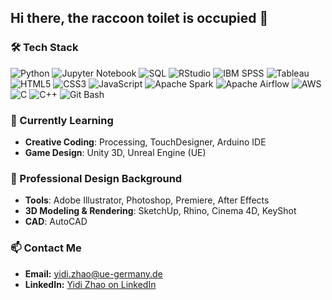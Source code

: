 <div align="left">
  
  ## Hi there, the raccoon toilet is occupied 👋
  
  ### 🛠️ Tech Stack
  ![Python](https://img.shields.io/badge/Python-3670A0?style=for-the-badge&logo=python&logoColor=ffdd54)
  ![Jupyter Notebook](https://img.shields.io/badge/Jupyter_Notebook-F37626?style=for-the-badge&logo=jupyter&logoColor=white)
  ![SQL](https://img.shields.io/badge/SQL-336791?style=for-the-badge&logo=postgresql&logoColor=white)
  ![RStudio](https://img.shields.io/badge/RStudio-75AADB?style=for-the-badge&logo=rstudio&logoColor=white)
  ![IBM SPSS](https://img.shields.io/badge/IBM_SPSS-052FAD?style=for-the-badge&logo=ibm&logoColor=white)
  ![Tableau](https://img.shields.io/badge/Tableau-E97627?style=for-the-badge&logo=tableau&logoColor=white)
  ![HTML5](https://img.shields.io/badge/HTML5-E34F26?style=for-the-badge&logo=html5&logoColor=white)
  ![CSS3](https://img.shields.io/badge/CSS3-1572B6?style=for-the-badge&logo=css3&logoColor=white)
  ![JavaScript](https://img.shields.io/badge/JavaScript-F7DF1E?style=for-the-badge&logo=javascript&logoColor=black)
  ![Apache Spark](https://img.shields.io/badge/Apache_Spark-E25A1C?style=for-the-badge&logo=apache-spark&logoColor=white)
  ![Apache Airflow](https://img.shields.io/badge/Apache_Airflow-017CEE?style=for-the-badge&logo=apache-airflow&logoColor=white)
  ![AWS](https://img.shields.io/badge/AWS-232F3E?style=for-the-badge&logo=amazon-aws&logoColor=white)
  ![C](https://img.shields.io/badge/C-00599C?style=for-the-badge&logo=c&logoColor=white)
  ![C++](https://img.shields.io/badge/C++-00599C?style=for-the-badge&logo=c%2B%2B&logoColor=white)
  ![Git Bash](https://img.shields.io/badge/Git_Bash-4EAA25?style=for-the-badge&logo=git&logoColor=white)

  ### 🌱 Currently Learning
  - **Creative Coding**: Processing, TouchDesigner, Arduino IDE
  - **Game Design**: Unity 3D, Unreal Engine (UE)

  ### 🎨 Professional Design Background
  - **Tools**: Adobe Illustrator, Photoshop, Premiere, After Effects
  - **3D Modeling & Rendering**: SketchUp, Rhino, Cinema 4D, KeyShot
  - **CAD**: AutoCAD

  ### 📫 Contact Me
  - **Email:** yidi.zhao@ue-germany.de
  - **LinkedIn:** [Yidi Zhao on LinkedIn](https://www.linkedin.com/in/yidi-zhao-293b41315/)

</div>
